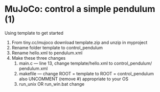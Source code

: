# MuJoCo: control a simple pendulum (1)

Using template to get started

1. From tiny.cc/mujoco download template.zip and unzip in myproject
2. Rename folder template to control_pendulum
3. Rename hello.xml to pendulum.xml
4. Make these three changes
    1. main.c — line 13, change template/hello.xml to control_pendulum/
       pendulum.xml
    2. makefile — change ROOT = template to ROOT = control_pendulum
       also UNCOMMENT (remove #) appropriate to your OS
    3. run_unix OR run_win.bat change <template> to <control_pendulum>
5. In the *shell, navigate to control_pendulum and type ./run_unix (unix) or
    run_win (windows); *shell = terminal for mac/linux and x64 (visual studio)
    for win


# MuJoCo: control a simple pendulum (2)

## Modify pendulum.xml

## 1. Create free swinging pendulum

## 2. Add 3 actuators: torque control, position servo, velocity

## servo

## 3. Add sensors: position and velocity

## Modify main.c

## 4. Torque control with/without sensor noise

## 5. Position servo (spring)

## 6. Velocity servo (speed control)

## 7. Position and velocity servo (position control)


